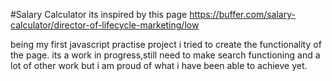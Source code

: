 #Salary Calculator
its inspired by this page https://buffer.com/salary-calculator/director-of-lifecycle-marketing/low

being my first javascript practise project i tried to create the functionality of the page. its a work in progress,still need to make search functioning and a lot of other work but i am proud of what i have been able to achieve yet.
